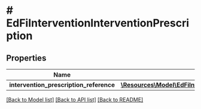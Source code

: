 # # EdFiInterventionInterventionPrescription

## Properties

Name | Type | Description | Notes
------------ | ------------- | ------------- | -------------
**intervention_prescription_reference** | [**\Resources\Model\EdFiInterventionPrescriptionReference**](EdFiInterventionPrescriptionReference.md) |  |

[[Back to Model list]](../../README.md#models) [[Back to API list]](../../README.md#endpoints) [[Back to README]](../../README.md)
